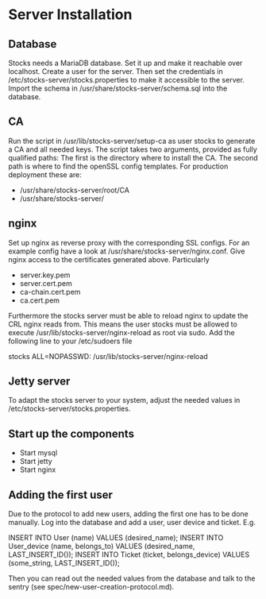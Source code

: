 # Server Installation

## Database

Stocks needs a MariaDB database. Set it up and make it reachable over 
localhost. Create a user for the server. Then set the credentials in 
/etc/stocks-server/stocks.properties to make it accessible to the server. 
Import the schema in /usr/share/stocks-server/schema.sql into the database. 

## CA

Run the script in /usr/lib/stocks-server/setup-ca as user stocks to generate a 
CA and all needed keys. The script takes two arguments, provided as fully 
qualified paths: The first is the directory where to install the CA. The second
path is where to find the openSSL config templates. For production deployment 
these are:
* /usr/share/stocks-server/root/CA
* /usr/share/stocks-server/

## nginx

Set up nginx as reverse proxy with the corresponding SSL configs. 
For an example config have a look at /usr/share/stocks-server/nginx.conf.
Give nginx access to the certificates generated above. Particularly

* server.key.pem
* server.cert.pem
* ca-chain.cert.pem
* ca.cert.pem

Furthermore the stocks server must be able to reload nginx to update the CRL
nginx reads from. This means the user stocks must be allowed to execute 
/usr/lib/stocks-server/nginx-reload as root via sudo. Add the following line
to your /etc/sudoers file

stocks ALL=NOPASSWD: /usr/lib/stocks-server/nginx-reload

## Jetty server

To adapt the stocks server to your system, adjust the needed values in 
/etc/stocks-server/stocks.properties. 

## Start up the components

* Start mysql
* Start jetty
* Start nginx

## Adding the first user

Due to the protocol to add new users, adding the first one has to be done
manually. Log into the database and add a user, user device and ticket. E.g. 

INSERT INTO User (name) VALUES (desired_name);
INSERT INTO User_device (name, belongs_to) VALUES (desired_name, LAST_INSERT_ID());
INSERT INTO Ticket (ticket, belongs_device) VALUES (some_string, LAST_INSERT_ID());

Then you can read out the needed values from the database and talk to the 
sentry (see spec/new-user-creation-protocol.md). 
 
